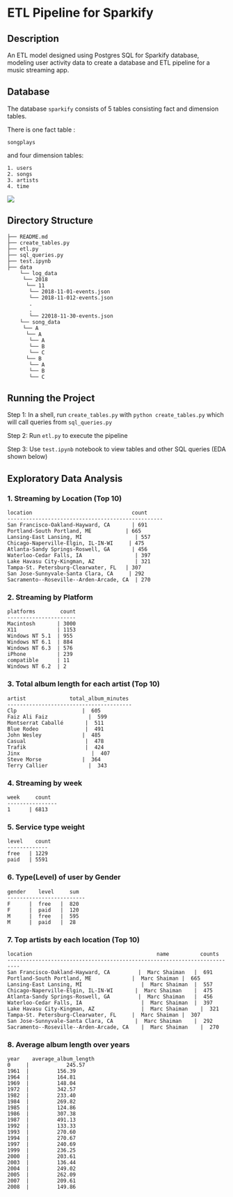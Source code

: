 # ETL Pipeline for Sparkify

## Description
An ETL model designed using Postgres SQL for Sparkify database, modeling user activity data to create a database and ETL pipeline for a music streaming app. 

## Database
The database ```sparkify``` consists of 5 tables consisting fact and dimension tables.

There is one fact table : 

```songplays``` 

and four dimension tables:
```
1. users
2. songs
3. artists
4. time
```

<img src="database.png">

## Directory Structure

    ├── README.md
    ├── create_tables.py
    ├── etl.py
    ├── sql_queries.py
    ├── test.ipynb
    ├── data
        └── log_data
         └── 2018
          └── 11
           └── 2018-11-01-events.json
           └── 2018-11-012-events.json
           .
           .
           └── 22018-11-30-events.json
        └── song_data
         └── A
          └── A
           └── A
           └── B
           └── C
          └── B
           └── A
           └── B
           └── C

## Running the Project

Step 1: In a shell, run ```create_tables.py``` with ```python create_tables.py``` which will call queries from ```sql_queries.py```

Step 2: Run ```etl.py``` to execute the pipeline

Step 3: Use ```test.ipynb``` notebook to view tables and other SQL queries (EDA shown below)


## Exploratory Data Analysis
### 1. Streaming by Location (Top 10)
```
location	                            count
--------------------------------------------------
San Francisco-Oakland-Hayward, CA	    | 691
Portland-South Portland, ME	          | 665
Lansing-East Lansing, MI	             | 557
Chicago-Naperville-Elgin, IL-IN-WI	   | 475
Atlanta-Sandy Springs-Roswell, GA	    | 456
Waterloo-Cedar Falls, IA	             | 397
Lake Havasu City-Kingman, AZ	         | 321
Tampa-St. Petersburg-Clearwater, FL	  | 307
San Jose-Sunnyvale-Santa Clara, CA	   | 292
Sacramento--Roseville--Arden-Arcade, CA  | 270
```

### 2. Streaming by Platform
```
platforms	     count
----------------------
Macintosh       | 3000
X11             | 1153
Windows NT 5.1  | 955
Windows NT 6.1  | 884
Windows NT 6.3  | 576
iPhone          | 239
compatible      | 11
Windows NT 6.2  | 2
```

### 3. Total album length for each artist (Top 10)
```
artist	            total_album_minutes
----------------------------------------
Clp	                    |  605
Faiz Ali Faiz	          |  599
Montserrat Caballé	     |  511
Blue Rodeo	             |  491
John Wesley	            |  485
Casual	                 |  478
Trafik	                 |  424
Jinx	                   |  407
Steve Morse	            |  364
Terry Callier	          |  343
```

### 4. Streaming by week 
```
week	 count
----------------
1	   | 6813
```

### 5. Service type weight 
```
level	 count
-------------
free   | 1229
paid   | 5591
```

### 6. Type(Level) of user by Gender
```
gender    level     sum
-------------------------
F      |  free   |  820
F      |  paid   |  120
M      |  free   |  595
M      |  paid   |  28
```

### 7. Top artists by each location (Top 10)
```
location	                                    name	      counts
--------------------------------------------------------------------------
San Francisco-Oakland-Hayward, CA	      |  Marc Shaiman	|  691
Portland-South Portland, ME	            |  Marc Shaiman	|  665
Lansing-East Lansing, MI	               |  Marc Shaiman	|  557
Chicago-Naperville-Elgin, IL-IN-WI	     |  Marc Shaiman	|  475
Atlanta-Sandy Springs-Roswell, GA	      |  Marc Shaiman	|  456
Waterloo-Cedar Falls, IA	               |  Marc Shaiman	|  397
Lake Havasu City-Kingman, AZ	           |  Marc Shaiman    |  321
Tampa-St. Petersburg-Clearwater, FL	    |  Marc Shaiman	|  307
San Jose-Sunnyvale-Santa Clara, CA	     |  Marc Shaiman    |  292
Sacramento--Roseville--Arden-Arcade, CA    |  Marc Shaiman    |  270
```  

### 8. Average album length over years
```
year	average_album_length
0     |            245.57
1961  |	        156.39
1964  |	        164.81
1969  |	        148.04
1972  |	        342.57
1982  |	        233.40
1984  |	        269.82
1985  |	        124.86
1986  |	        307.38
1987  |	        491.13
1992  |	        133.33
1993  |	        270.60
1994  |	        270.67
1997  |	        240.69
1999  |	        236.25
2000  |	        203.61
2003  |	        136.44
2004  |	        249.02
2005  |	        262.09
2007  |	        209.61
2008  |	        149.86
```
